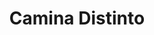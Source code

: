 ---
title: "Camina Distinto"
url: /ciudad-autonoma-de-buenos-aires/camina-distinto/
shop: zapatos
---